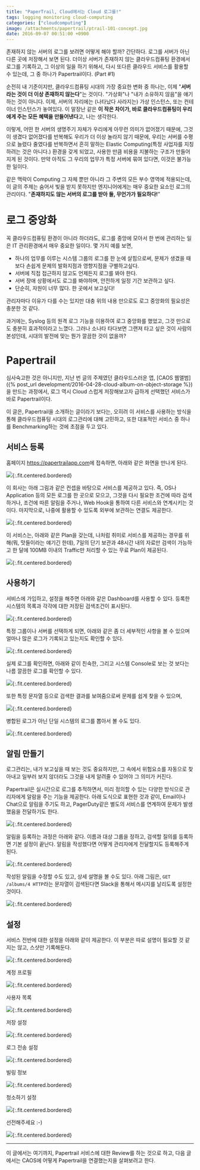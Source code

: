 ```yaml
---
title: "PaperTrail, Cloud에서는 Cloud 로그를!"
tags: logging monitoring cloud-computing
categories: ["cloudcomputing"]
image: /attachments/papertrail/ptrail-101-concept.jpg
date: 2016-09-07 00:51:00 +0900
---
```

존재하지 않는 서버의 로그를 보려면 어떻게 해야 할까? 간단하다. 로그를
서버가 아닌 다른 곳에 저장해서 보면 된다. 더이상 서버가 존재하지 않는
클라우드컴퓨팅 환경에서 로그를 기록하고, 그 이상의 일을 하기 위해서,
다시 또다른 클라우드 서비스를 활용할 수 있는데, 그 중 하나가
Papertrail이다. (Part #1)

순전히 내 기준이지만,
클라우드컴퓨팅 시대의 가장 중요한 변화 중 하나는, 이제 "**서버라는 것이
더 이상 존재하지 않는다**"는 것이다. "가상화"나 "내가 소유하지 않음"을
얘기하는 것이 아니다. 이제, 서버의 자리에는 (나타났다 사라지는) 가상
인스턴스, 또는 컨테이너 인스턴스가 놓여있다. 이 말장난 같은 **이 작은
차이가, 바로 클라우드컴퓨팅이 우리에게 주는 모든 혜택을 만들어낸다**고,
나는 생각한다.

이렇게, 어떤 한 서버의 생명주기 자체가 우리에게 아무런 의미가 없어졌기
때문에, 그것이 생겼다 없어졌다를 반복해도 우리가 더 이상 놀라지 않기
때문에, 우리는 서버를 수평으로 늘렸다 줄였다를 반복하면서 흔히 말하는
Elastic Computing(특정 사업자를 지칭하려는 것은 아니다.) 환경을 갖게
되었고, 사용한 만큼 비용을 지불하는 구조가 만들어지게 된 것이다. 만약
아직도 그 우리의 업무가 특정 서버에 묶여 있다면, 이것은 불가능한 일이다.

같은 맥락이 Computing 그 자체 뿐만 아니라 그 주변의 모든 부수 영역에
적용되는데, 이 글의 주제는 숨어서 빛을 받지 못하지만 엔지니어에게는
매우 중요한 요소인 로그의 관리이다. "**존재하지도 않는 서버의 로그를
받아 둘, 무언가가 필요하다!**"


# 로그 중앙화

꼭 클라우드컴퓨팅 환경이 아니라 하더라도, 로그를 중앙에 모아서 한 번에
관리하는 일은 IT 관리환경에서 매우 중요한 일이다. 몇 가지 예를 보면,

* 하나의 업무를 이루는 시스템 그룹의 로그를 한 눈에 살핌으로써, 문제가
  생겼을 때 보다 손쉽게 문제의 발화지점과 영향지점을 구별하고싶다.
* 서버에 직접 접근하지 않고도 언제든지 로그를 봐야 한다.
* 서버 장애 상황에서도 로그를 봐야하며, 안전하게 일정 기간 보관하고 싶다.
* 단순히, 자원이 너무 많다. 한 곳에서 보고싶다!

관리자마다 이유가 다를 수는 있지만 대충 위의 내용 만으로도 로그 중앙화의
필요성은 충분한 것 같다.

과거에는, Syslog 등의 원격 로그 기능을 이용하여 로그 중앙화를 했었고,
그것 만으로도 충분히 효과적이라고 느꼈다. 그러나 소나타 타다보면 그랜져
타고 싶은 것이 사람의 본성인데, 시대의 발전에 맞는 뭔가 깔끔한 것이
없을까?



# Papertrail

심사숙고한 것은 아니지만, 지난 번 글의 주제였던 클라우드스러운 앱,
[CAOS 웹앨범]({% post_url development/2016-04-28-cloud-album-on-object-storage %})을
만드는 과정에서, 로그 역시 Cloud 스럽게 저장해보고자 급하게 선택했던
서비스가 바로 Papertrail이다.

이 글은, Papertrail을 소개하는 글이라기 보다는, 오히려 이 서비스를
사용하는 방식을 통해 클라우드컴퓨팅 시대의 로그관리에 대해 고민하고,
또한 대표적인 서비스 중 하나를 Benchmarking하는 것에 초점을 두고 있다.



## 서비스 등록

홈페이지 <https://papertrailapp.com>에 접속하면, 아래와 같은 화면을
만나게 된다.

![](/attachments/papertrail/ptrail-100-home.png){:.fit.centered.bordered}

이 회사는 아래 그림과 같은 컨셉을 바탕으로 서비스를 제공하고 있다.
즉, OS나 Application 등의 모든 로그를 한 곳으로 모으고, 그것을
다시 필요한 조건에 따라 검색하거나, 조건에 따른 알림을 주거나,
Web Hook을 통하여 다른 서비스와 연계시키는 것이다. 마지막으로, 나중에
활용할 수 있도록 외부에 보관하는 연결도 제공한다.

![](/attachments/papertrail/ptrail-101-concept.jpg){:.fit.centered.bordered}

이 서비스는, 아래와 같은 Plan을 갖는데, 나처럼 취미로 서비스를 제공하는
경우를 위해(뭐, 맛들이라는 얘기긴 한데), 7일의 단기 보관과 48시간 내의
자료만 검색이 가능하고 한 달에 100MB 이내의 Traffic만 처리할 수 있는
무료 Plan이 제공된다.

![](/attachments/papertrail/ptrail-001-price.png){:.fit.centered.bordered}



## 사용하기

서비스에 가입하고, 설정을 해주면 아래와 같은 Dashboard를 사용할 수 있다.
등록한 시스템의 목록과 각각에 대한 저장된 검색조건이 표시된다.

![](/attachments/papertrail/ptrail-110-dash.png){:.fit.centered.bordered}

특정 그룹이나 서버를 선택하게 되면, 아래와 같은 좀 더 세부적인 사항을
볼 수 있으며 얼마나 많은 로그가 기록되고 있는지도 확인할 수 있다.

![](/attachments/papertrail/ptrail-112-caos.png){:.fit.centered.bordered}

실제 로그를 확인하면, 아래와 같이 친숙한, 그리고 시스템 Console로 보는
것 보다는 나름 깔끔한 로그를 확인할 수 있다.

![](/attachments/papertrail/ptrail-210-events.png){:.fit.centered.bordered}

또한 특정 문자열 등으로 검색한 결과를 보여줌으로써 문제를 쉽게 찾을 수
있으며,

![](/attachments/papertrail/ptrail-210-filtered.png){:.fit.centered.bordered}

병합된 로그가 아닌 단일 시스템의 로그를 뽑아서 볼 수도 있다.

![](/attachments/papertrail/ptrail-220-selected.png){:.fit.centered.bordered}



## 알림 만들기

로그관리는, 내가 보고싶을 때 보는 것도 중요하지만, 그 속에서 위험요소를
자동으로 찾아내고 일부러 보지 않더라도 그것을 내게 알려줄 수 있어야 그
의미가 커진다.

Papertrail은 실시간으로 로그를 추적하면서, 미리 정의할 수 있는 다양한
방식으로 관리자에게 알람을 주는 기능을 제공한다. 아래 도식으로 표현한
것과 같이, Email이나 Chat으로 알림을 주기도 하고, PagerDuty같은 별도의
서비스를 연계하여 문제가 발생했음을 전달하기도 한다.

![](/attachments/papertrail/ptrail-300-alert.png){:.fit.centered.bordered}

알림을 등록하는 과정은 아래와 같다. 이름과 대상 그룹을 정하고, 검색할
질의를 등록하면 기본 설정이 끝난다. 알림을 작성했다면 어떻게 관리자에게
전달할지도 등록해주게 된다.

![](/attachments/papertrail/ptrail-310-alert-new.png){:.fit.centered.bordered}

작성된 알림을 수정할 수도 있고, 상세 설명을 볼 수도 있다. 아래 그림은,
`GET /albums/4 HTTP`라는 문자열이 검색된다면 Slack을 통해서 메시지를
날리도록 설정한 것이다.

![](/attachments/papertrail/ptrail-321-alert-edit.png){:.fit.centered.bordered}



## 설정

서비스 전반에 대한 설정을 아래와 같이 제공한다. 이 부분은 따로 설명이
필요할 것 같지는 않고, 스샷만 기록해둔다.

![](/attachments/papertrail/ptrail-401-settings.png){:.fit.centered.bordered}

계정 프로필

![](/attachments/papertrail/ptrail-402-profile.png){:.fit.centered.bordered}

사용자 목록

![](/attachments/papertrail/ptrail-403-members.png){:.fit.centered.bordered}

저장 설정

![](/attachments/papertrail/ptrail-404-archives.png){:.fit.centered.bordered}

로그 전송 설정

![](/attachments/papertrail/ptrail-405-destinations.png){:.fit.centered.bordered}

빌링 정보

![](/attachments/papertrail/ptrail-406-payments.png){:.fit.centered.bordered}

청소하기 설정

![](/attachments/papertrail/ptrail-407-purge.png){:.fit.centered.bordered}

선전해주세요 :-)

![](/attachments/papertrail/ptrail-408-refer.png){:.fit.centered.bordered}

---


이 글에서는 여기까지, Papertrail 서비스에 대한 Review를 하는 것으로 하고,
다음 글에서는 CAOS에 어떻게 Papertrail을 연결했는지을 살펴보려고 한다.


